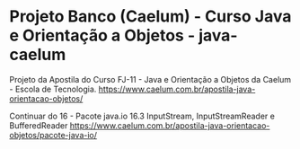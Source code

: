 # Projeto Banco (Caelum) - Curso Java e Orientação a Objetos - java-caelum
 Projeto da Apostila do Curso FJ-11 - Java e Orientação a Objetos da Caelum - Escola de Tecnologia.
https://www.caelum.com.br/apostila-java-orientacao-objetos/

Continuar do 16 - Pacote java.io
16.3 InputStream, InputStreamReader e BufferedReader
https://www.caelum.com.br/apostila-java-orientacao-objetos/pacote-java-io/